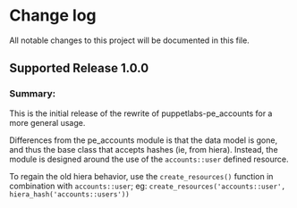 # Change log
All notable changes to this project will be documented in this file.

## Supported Release 1.0.0 
### Summary:
This is the initial release of the rewrite of puppetlabs-pe\_accounts for a more general usage.

Differences from the pe\_accounts module is that the data model is gone, and thus the base class that accepts hashes (ie, from hiera). Instead, the module is designed around the use of the `accounts::user` defined resource.

To regain the old hiera behavior, use the `create_resources()` function in combination with `accounts::user`; eg: `create_resources('accounts::user', hiera_hash('accounts::users'))`
